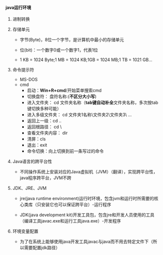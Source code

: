 #### java运行环境

1. 进制转换
2. 存储单元
   + 字节(Byte)，8位一个字节，是计算机中最小的存储单元

   + 位(bit)：一个数字0或一个数字1，代表1位

   + 1 KB = 1024 Byte;1 MB = 1024 KB;1GB = 1024 MB;1 TB = 1021 GB...
3. 命令提示符
   + MS-DOS
   + cmd
     - 启动：**Win+R+cmd**/开始菜单搜索cmd
     - 切换盘符：   盘符名称:(**不区分大小写**)
     - 进入文件夹： cd  文件夹名称（**tab键自动补全**文件夹名称，多次按tab键切换多种可能）
     - 进入多级文件夹： cd  文件夹1名称\文件夹2\文件夹3\ ...
     - 返回上一级：cd ..
     - 返回根路径： cd \
     - 查看文件夹内容： dir
     - 清屏：cls
     - 退出：exit
     - 命令切换：向上切换到前一条写过的命令
4. Java语言的跨平台性

   - 不同操作系统上安装对应的Java虚拟机（JVM）（翻译），实现跨平台性，java程序跨平台，JVM不跨
5. JDK、JRE、JVM
   - jre(java runtime environment)运行时环境，包含jvm和运行时所需要的核心类库（只安装它也可以保证跨平台）-运行程序

   - JDK(java development kit)开发工具包，包含jre和开发人员使用的工具（编译工具javac.exe和运行工具java.exe）-开发程序
6. 环境变量配置
   - 为了在系统上能够使用java开发工具javac与java而不用去特定文件下（所以需要配置jdk路径）
